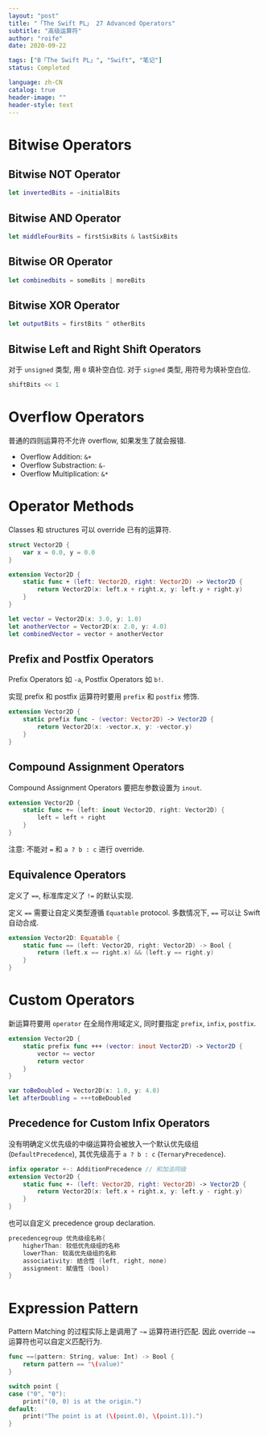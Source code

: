 ```yaml
---
layout: "post"
title: "「The Swift PL」 27 Advanced Operators"
subtitle: "高级运算符"
author: "roife"
date: 2020-09-22

tags: ["B「The Swift PL」", "Swift", "笔记"]
status: Completed

language: zh-CN
catalog: true
header-image: ""
header-style: text
---
```


# Bitwise Operators

## Bitwise NOT Operator

```swift
let invertedBits = ~initialBits
```

## Bitwise AND Operator

```swift
let middleFourBits = firstSixBits & lastSixBits
```

## Bitwise OR Operator
```swift
let combinedbits = someBits | moreBits
```

## Bitwise XOR Operator

```swift
let outputBits = firstBits ^ otherBits
```

## Bitwise Left and Right Shift Operators

对于 `unsigned` 类型, 用 `0` 填补空白位.
对于 `signed` 类型, 用符号为填补空白位.

```swift
shiftBits << 1
```

# Overflow Operators

普通的四则运算符不允许 overflow, 如果发生了就会报错.

- Overflow Addition: `&+`
- Overflow Substraction: `&-`
- Overflow Multiplication: `&*`

# Operator Methods

Classes 和 structures 可以 override 已有的运算符.

```swift
struct Vector2D {
    var x = 0.0, y = 0.0
}

extension Vector2D {
    static func + (left: Vector2D, right: Vector2D) -> Vector2D {
        return Vector2D(x: left.x + right.x, y: left.y + right.y)
    }
}

let vector = Vector2D(x: 3.0, y: 1.0)
let anotherVector = Vector2D(x: 2.0, y: 4.0)
let combinedVector = vector + anotherVector
```

## Prefix and Postfix Operators

Prefix Operators 如 `-a`, Postfix Operators 如 `b!`.

实现 prefix 和 postfix 运算符时要用 `prefix` 和 `postfix` 修饰.

```swift
extension Vector2D {
    static prefix func - (vector: Vector2D) -> Vector2D {
        return Vector2D(x: -vector.x, y: -vector.y)
    }
}
```

## Compound Assignment Operators

Compound Assignment Operators 要把左参数设置为 `inout`.

```swift
extension Vector2D {
    static func += (left: inout Vector2D, right: Vector2D) {
        left = left + right
    }
}
```

注意: 不能对 `=` 和 `a ? b : c` 进行 override.

## Equivalence Operators

定义了 `==`, 标准库定义了 `!=` 的默认实现.

定义 `==` 需要让自定义类型遵循 `Equatable` protocol. 多数情况下, `==` 可以让 Swift 自动合成.

```swift
extension Vector2D: Equatable {
    static func == (left: Vector2D, right: Vector2D) -> Bool {
        return (left.x == right.x) && (left.y == right.y)
    }
}
```

# Custom Operators

新运算符要用 `operator` 在全局作用域定义, 同时要指定 `prefix`, `infix`, `postfix`.

```swift
extension Vector2D {
    static prefix func +++ (vector: inout Vector2D) -> Vector2D {
        vector += vector
        return vector
    }
}

var toBeDoubled = Vector2D(x: 1.0, y: 4.0)
let afterDoubling = +++toBeDoubled
```

## Precedence for Custom Infix Operators

没有明确定义优先级的中缀运算符会被放入一个默认优先级组 (`DefaultPrecedence`), 其优先级高于 `a ? b : c` (`TernaryPrecedence`).

```swift
infix operator +-: AdditionPrecedence // 和加法同级
extension Vector2D {
    static func +- (left: Vector2D, right: Vector2D) -> Vector2D {
        return Vector2D(x: left.x + right.x, y: left.y - right.y)
    }
}
```

也可以自定义 precedence group declaration.

```swift
precedencegroup 优先级组名称{
    higherThan: 较低优先级组的名称
    lowerThan: 较高优先级组的名称
    associativity: 结合性 (left, right, none)
    assignment: 赋值性 (bool)
}
```

# Expression Pattern

Pattern Matching 的过程实际上是调用了 `~=` 运算符进行匹配. 因此 override `~=` 运算符也可以自定义匹配行为.

```swift
func ~=(pattern: String, value: Int) -> Bool {
    return pattern == "\(value)"
}

switch point {
case ("0", "0"):
    print("(0, 0) is at the origin.")
default:
    print("The point is at (\(point.0), \(point.1)).")
}
```
